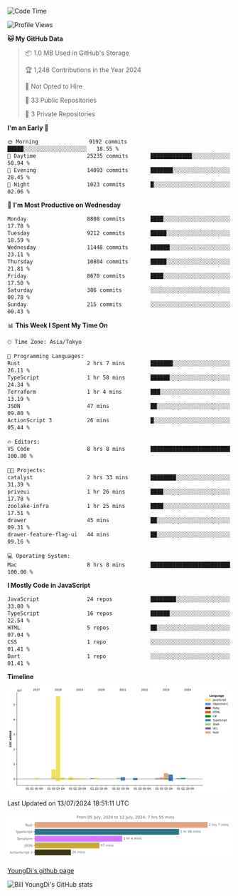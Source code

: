 <!--START_SECTION:waka-->
![Code Time](http://img.shields.io/badge/Code%20Time-794%20hrs%2028%20mins-blue)

![Profile Views](http://img.shields.io/badge/Profile%20Views-0-blue)

**🐱 My GitHub Data** 

> 📦 1.0 MB Used in GitHub's Storage 
 > 
> 🏆 1,248 Contributions in the Year 2024
 > 
> 🚫 Not Opted to Hire
 > 
> 📜 33 Public Repositories 
 > 
> 🔑 3 Private Repositories 
 > 
**I'm an Early 🐤** 

```text
🌞 Morning                9192 commits        █████░░░░░░░░░░░░░░░░░░░░   18.55 % 
🌆 Daytime                25235 commits       █████████████░░░░░░░░░░░░   50.94 % 
🌃 Evening                14093 commits       ███████░░░░░░░░░░░░░░░░░░   28.45 % 
🌙 Night                  1023 commits        █░░░░░░░░░░░░░░░░░░░░░░░░   02.06 % 
```
📅 **I'm Most Productive on Wednesday** 

```text
Monday                   8808 commits        ████░░░░░░░░░░░░░░░░░░░░░   17.78 % 
Tuesday                  9212 commits        █████░░░░░░░░░░░░░░░░░░░░   18.59 % 
Wednesday                11448 commits       ██████░░░░░░░░░░░░░░░░░░░   23.11 % 
Thursday                 10804 commits       █████░░░░░░░░░░░░░░░░░░░░   21.81 % 
Friday                   8670 commits        ████░░░░░░░░░░░░░░░░░░░░░   17.50 % 
Saturday                 386 commits         ░░░░░░░░░░░░░░░░░░░░░░░░░   00.78 % 
Sunday                   215 commits         ░░░░░░░░░░░░░░░░░░░░░░░░░   00.43 % 
```


📊 **This Week I Spent My Time On** 

```text
🕑︎ Time Zone: Asia/Tokyo

💬 Programming Languages: 
Rust                     2 hrs 7 mins        ███████░░░░░░░░░░░░░░░░░░   26.11 % 
TypeScript               1 hr 58 mins        ██████░░░░░░░░░░░░░░░░░░░   24.34 % 
Terraform                1 hr 4 mins         ███░░░░░░░░░░░░░░░░░░░░░░   13.19 % 
JSON                     47 mins             ██░░░░░░░░░░░░░░░░░░░░░░░   09.80 % 
ActionScript 3           26 mins             █░░░░░░░░░░░░░░░░░░░░░░░░   05.44 % 

🔥 Editors: 
VS Code                  8 hrs 8 mins        █████████████████████████   100.00 % 

🐱‍💻 Projects: 
catalyst                 2 hrs 33 mins       ████████░░░░░░░░░░░░░░░░░   31.39 % 
priveui                  1 hr 26 mins        ████░░░░░░░░░░░░░░░░░░░░░   17.78 % 
zoolake-infra            1 hr 25 mins        ████░░░░░░░░░░░░░░░░░░░░░   17.51 % 
drawer                   45 mins             ██░░░░░░░░░░░░░░░░░░░░░░░   09.31 % 
drawer-feature-flag-ui   44 mins             ██░░░░░░░░░░░░░░░░░░░░░░░   09.16 % 

💻 Operating System: 
Mac                      8 hrs 8 mins        █████████████████████████   100.00 % 
```

**I Mostly Code in JavaScript** 

```text
JavaScript               24 repos            ████████░░░░░░░░░░░░░░░░░   33.80 % 
TypeScript               16 repos            ██████░░░░░░░░░░░░░░░░░░░   22.54 % 
HTML                     5 repos             ██░░░░░░░░░░░░░░░░░░░░░░░   07.04 % 
CSS                      1 repo              ░░░░░░░░░░░░░░░░░░░░░░░░░   01.41 % 
Dart                     1 repo              ░░░░░░░░░░░░░░░░░░░░░░░░░   01.41 % 
```



**Timeline**

![Lines of Code chart](https://raw.githubusercontent.com/Youngdi/Youngdi/master/assets/bar_graph.png)


 Last Updated on 13/07/2024 18:51:11 UTC
<!--END_SECTION:waka-->

![wakatime](./images/stat.svg)

[YoungDi's github page](https://youngdi.github.io)

![Bill YoungDi's GitHub stats](https://github-readme-stats.vercel.app/api?username=youngdi&count_private=true&show_icons=true)
